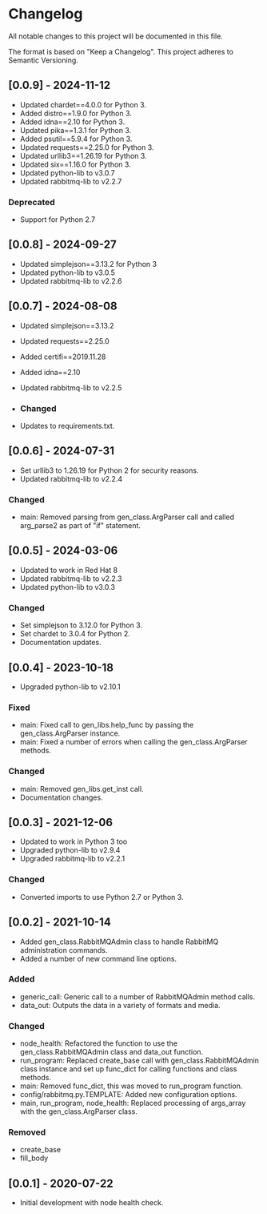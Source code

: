 # Changelog
All notable changes to this project will be documented in this file.

The format is based on "Keep a Changelog".  This project adheres to Semantic Versioning.


## [0.0.9] - 2024-11-12
- Updated chardet==4.0.0 for Python 3.
- Added distro==1.9.0 for Python 3.
- Added idna==2.10 for Python 3.
- Updated pika==1.3.1 for Python 3.
- Added psutil==5.9.4 for Python 3.
- Updated requests==2.25.0 for Python 3.
- Updated urllib3==1.26.19 for Python 3.
- Updated six==1.16.0 for Python 3.
- Updated python-lib to v3.0.7
- Updated rabbitmq-lib to v2.2.7
        
### Deprecated
- Support for Python 2.7


## [0.0.8] - 2024-09-27
- Updated simplejson==3.13.2 for Python 3
- Updated python-lib to v3.0.5
- Updated rabbitmq-lib to v2.2.6


## [0.0.7] - 2024-08-08
- Updated simplejson==3.13.2
- Updated requests==2.25.0
- Added certifi==2019.11.28
- Added idna==2.10
- Updated rabbitmq-lib to v2.2.5

- ### Changed
- Updates to requirements.txt.


## [0.0.6] - 2024-07-31
- Set urllib3 to 1.26.19 for Python 2 for security reasons.
- Updated rabbitmq-lib to v2.2.4

### Changed
- main: Removed parsing from gen_class.ArgParser call and called arg_parse2 as part of "if" statement.


## [0.0.5] - 2024-03-06
- Updated to work in Red Hat 8
- Updated rabbitmq-lib to v2.2.3
- Updated python-lib to v3.0.3

### Changed
- Set simplejson to 3.12.0 for Python 3.
- Set chardet to 3.0.4 for Python 2.
- Documentation updates.


## [0.0.4] - 2023-10-18
- Upgraded python-lib to v2.10.1

### Fixed
- main: Fixed call to gen_libs.help_func by passing the gen_class.ArgParser instance.
- main: Fixed a number of errors when calling the gen_class.ArgParser methods.

### Changed
- main: Removed gen_libs.get_inst call.
- Documentation changes.


## [0.0.3] - 2021-12-06
- Updated to work in Python 3 too
- Upgraded python-lib to v2.9.4
- Upgraded rabbitmq-lib to v2.2.1
 
### Changed
- Converted imports to use Python 2.7 or Python 3.


## [0.0.2] - 2021-10-14
- Added gen_class.RabbitMQAdmin class to handle RabbitMQ administration commands.
- Added a number of new command line options.

### Added
- generic_call: Generic call to a number of RabbitMQAdmin method calls.
- data_out: Outputs the data in a variety of formats and media.

### Changed
- node_health: Refactored the function to use the gen_class.RabbitMQAdmin class and data_out function.
- run_program: Replaced create_base call with gen_class.RabbitMQAdmin class instance and set up func_dict for calling functions and class methods.
- main: Removed func_dict, this was moved to run_program function.
- config/rabbitmq.py.TEMPLATE: Added new configuration options.
- main, run_program, node_health: Replaced processing of args_array with the gen_class.ArgParser class.

### Removed
- create_base
- fill_body


## [0.0.1] - 2020-07-22
- Initial development with node health check.

